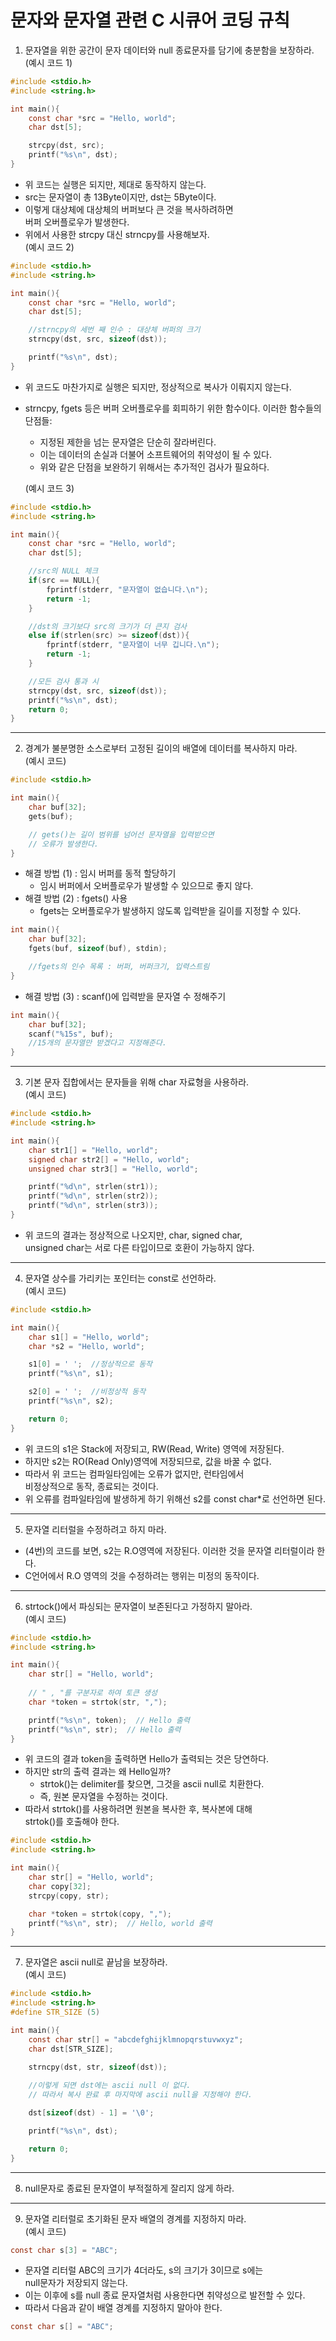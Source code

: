 문자와 문자열 관련 C 시큐어 코딩 규칙
======

1. 문자열을 위한 공간이 문자 데이터와 null 종료문자를 담기에 충분함을 보장하라.   
   (예시 코드 1)
```C
#include <stdio.h>
#include <string.h>

int main(){
    const char *src = "Hello, world";
    char dst[5];

    strcpy(dst, src);
    printf("%s\n", dst);
}
```
* 위 코드는 실행은 되지만, 제대로 동작하지 않는다.
* src는 문자열이 총 13Byte이지만, dst는 5Byte이다.
* 이렇게 대상체에 대상체의 버퍼보다 큰 것을 복사하려하면   
  버퍼 오버플로우가 발생한다.
* 위에서 사용한 strcpy 대신 strncpy를 사용해보자.   
  (예시 코드 2)
```C
#include <stdio.h>
#include <string.h>

int main(){
    const char *src = "Hello, world";
    char dst[5];

    //strncpy의 세번 째 인수 : 대상체 버퍼의 크기
    strncpy(dst, src, sizeof(dst));

    printf("%s\n", dst);
}
```
* 위 코드도 마찬가지로 실행은 되지만, 정상적으로 복사가 이뤄지지 않는다.
* strncpy, fgets 등은 버퍼 오버플로우를 회피하기 위한 함수이다. 이러한 함수들의 단점들:
  * 지정된 제한을 넘는 문자열은 단순히 잘라버린다.
  * 이는 데이터의 손실과 더불어 소프트웨어의 취약성이 될 수 있다.
  * 위와 같은 단점을 보완하기 위해서는 추가적인 검사가 필요하다.   
  
   (예시 코드 3)
```C
#include <stdio.h>
#include <string.h>

int main(){
    const char *src = "Hello, world";
    char dst[5];

    //src의 NULL 체크
    if(src == NULL){
        fprintf(stderr, "문자열이 없습니다.\n");
        return -1;
    }

    //dst의 크기보다 src의 크기가 더 큰지 검사
    else if(strlen(src) >= sizeof(dst)){
        fprintf(stderr, "문자열이 너무 깁니다.\n");
        return -1;
    }

    //모든 검사 통과 시
    strncpy(dst, src, sizeof(dst));
    printf("%s\n", dst);
    return 0;
}
```
<hr/>

2. 경계가 불분명한 소스로부터 고정된 길이의 배열에 데이터를 복사하지 마라.   
   (예시 코드)
```C
#include <stdio.h>

int main(){
    char buf[32];
    gets(buf);

    // gets()는 길이 범위를 넘어선 문자열을 입력받으면
    // 오류가 발생한다.
}
```
* 해결 방법 (1) : 임시 버퍼를 동적 할당하기
  * 임시 버퍼에서 오버플로우가 발생할 수 있으므로 좋지 않다.
* 해결 방법 (2) : fgets() 사용
  * fgets는 오버플로우가 발생하지 않도록 입력받을 길이를 지정할 수 있다.
```C
int main(){
    char buf[32];
    fgets(buf, sizeof(buf), stdin);

    //fgets의 인수 목록 : 버퍼, 버퍼크기, 입력스트림
}
```
* 해결 방법 (3) : scanf()에 입력받을 문자열 수 정해주기
```C
int main(){
    char buf[32];
    scanf("%15s", buf);
    //15개의 문자열만 받겠다고 지정해준다.
}
```
<hr/>

3. 기본 문자 집합에서는 문자들을 위해 char 자료형을 사용하라.   
   (예시 코드)
```C
#include <stdio.h>
#include <string.h>

int main(){
    char str1[] = "Hello, world";
    signed char str2[] = "Hello, world";
    unsigned char str3[] = "Hello, world";

    printf("%d\n", strlen(str1));
    printf("%d\n", strlen(str2));
    printf("%d\n", strlen(str3));
}
```
* 위 코드의 결과는 정상적으로 나오지만, char, signed char,   
  unsigned char는 서로 다른 타입이므로 호환이 가능하지 않다.
<hr/>

4. 문자열 상수를 가리키는 포인터는 const로 선언하라.   
   (예시 코드)
```C
#include <stdio.h>

int main(){
    char s1[] = "Hello, world";
    char *s2 = "Hello, world";

    s1[0] = ' ';  //정상적으로 동작
    printf("%s\n", s1);

    s2[0] = ' ';  //비정상적 동작
    printf("%s\n", s2);

    return 0;
}
```
* 위 코드의 s1은 Stack에 저장되고, RW(Read, Write) 영역에 저장된다.
* 하지만 s2는 RO(Read Only)영역에 저장되므로, 값을 바꿀 수 없다.
* 따라서 위 코드는 컴파일타임에는 오류가 없지만, 런타임에서   
  비정상적으로 동작, 종료되는 것이다.
* 위 오류를 컴파일타임에 발생하게 하기 위해선 s2를 const char*로 선언하면 된다.
<hr/>

5. 문자열 리터럴을 수정하려고 하지 마라.
* (4번)의 코드를 보면, s2는 R.O영역에 저장된다. 이러한 것을 문자열 리터럴이라 한다.
* C언어에서 R.O 영역의 것을 수정하려는 행위는 미정의 동작이다.
<hr/>

6. strtock()에서 파싱되는 문자열이 보존된다고 가정하지 말아라.   
   (예시 코드)
```C
#include <stdio.h>
#include <string.h>

int main(){
    char str[] = "Hello, world";
    
    // " , "를 구분자로 하여 토큰 생성
    char *token = strtok(str, ",");

    printf("%s\n", token);  // Hello 출력
    printf("%s\n", str);  // Hello 출력
}
```
* 위 코드의 결과 token을 출력하면 Hello가 출력되는 것은 당연하다.
* 하지만 str의 출력 결과는 왜 Hello일까?
  * strtok()는 delimiter를 찾으면, 그것을 ascii null로 치환한다.
  * 즉, 원본 문자열을 수정하는 것이다.
* 따라서 strtok()를 사용하려면 원본을 복사한 후, 복사본에 대해   
  strtok()를 호출해야 한다.
```C
#include <stdio.h>
#include <string.h>

int main(){
    char str[] = "Hello, world";
    char copy[32];
    strcpy(copy, str);

    char *token = strtok(copy, ",");
    printf("%s\n", str);  // Hello, world 출력
}
```
<hr/>

7. 문자열은 ascii null로 끝남을 보장하라.   
   (예시 코드)
```C
#include <stdio.h>
#include <string.h>
#define STR_SIZE (5)

int main(){
    const char str[] = "abcdefghijklmnopqrstuvwxyz";
    char dst[STR_SIZE];

    strncpy(dst, str, sizeof(dst));
    
    //이렇게 되면 dst에는 ascii null 이 없다.
    // 따라서 복사 완료 후 마지막에 ascii null을 지정해야 한다.

    dst[sizeof(dst) - 1] = '\0';

    printf("%s\n", dst);

    return 0;
}
```
<hr/>

8. null문자로 종료된 문자열이 부적절하게 잘리지 않게 하라.
<hr/>

9. 문자열 리터럴로 초기화된 문자 배열의 경계를 지정하지 마라.   
    (예시 코드)
```C
const char s[3] = "ABC";
```
* 문자열 리터럴 ABC의 크기가 4더라도, s의 크기가 3이므로 s에는   
  null문자가 저장되지 않는다.
* 이는 이후에 s를 null 종료 문자열처럼 사용한다면 취약성으로 발전할 수 있다.
* 따라서 다음과 같이 배열 경계를 지정하지 말아야 한다.
```C
const char s[] = "ABC";
```
